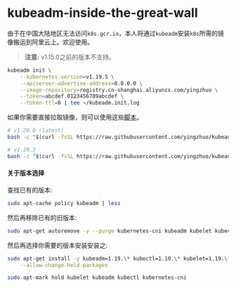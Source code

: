 # kubeadm-inside-the-great-wall

由于在中国大陆地区无法访问`k8s.gcr.io`，本人将通过`kubeadm`安装`k8s`所需的镜像搬运到阿里云上。欢迎使用。

> **注意:** v1.15.0之前的版本不支持。

```bash
kubeadm init \
	--kubernetes-version=v1.19.5 \
	--apiserver-advertise-address=0.0.0.0 \
	--image-repository=registry.cn-shanghai.aliyuncs.com/yingzhuo \
	--token=abcdef.0123456789abcdef \
	--token-ttl=0 | tee ~/kubeadm.init.log
```

如果你需要直接拉取镜像，则可以使用这些[脚本](./.shell)。

```bash
# v1.20.0 (latest)
bash -c "$(curl -fsSL https://raw.githubusercontent.com/yingzhuo/kubeadm-inside-the-great-wall/master/.shell/pull-1.20.0.sh)"

# v1.19.5
bash -c "$(curl -fsSL https://raw.githubusercontent.com/yingzhuo/kubeadm-inside-the-great-wall/master/.shell/pull-1.19.5.sh)"
```

#### 关于版本选择

查找已有的版本:

```bash
sudo apt-cache policy kubeadm | less
```

然后再移除已有的旧版本:

```bash
sudo apt-get autoremove -y --purge kubernetes-cni kubeadm kubelet kubectl
```

然后再选择你需要的版本安装安装之:

```bash
sudo apt-get install -y kubeadm=1.19.\* kubectl=1.19.\* kubelet=1.19.\* kubernetes-cni=0.8.7-00 \
    --allow-change-held-packages

sudo apt-mark hold kubelet kubeadm kubectl kubernetes-cni
```
